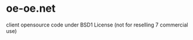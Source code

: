 oe-oe.net
=========

client opensource code under BSD1 License (not for reselling 7 commercial use)
